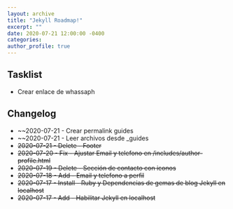 ```yaml
---
layout: archive
title: "Jekyll Roadmap!"
excerpt: ""
date: 2020-07-21 12:00:00 -0400
categories: 
author_profile: true
---
```


## Tasklist

- Crear enlace de whassaph 


## Changelog

- ~~2020-07-21 - Crear permalink guides
- ~~2020-07-21 - Leer archivos desde _guides
- ~~2020-07-21 - Delete - Footer~~
- ~~2020-07-20 - Fix - Ajustar Email y telefono en /includes/author-profile.html~~
- ~~2020-07-19 - Delete - Sección de contacto con iconos~~
- ~~2020-07-18 - Add - Email y telefono a perfil~~
- ~~2020-07-17 - Install - Ruby y Dependencias de gemas de blog Jekyll en localhost~~
- ~~2020-07-17 - Add - Habilitar Jekyll en localhost~~

